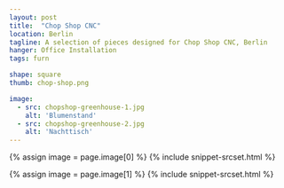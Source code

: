 ```yaml
---
layout: post
title:  "Chop Shop CNC"
location: Berlin
tagline: A selection of pieces designed for Chop Shop CNC, Berlin
hanger: Office Installation
tags: furn

shape: square
thumb: chop-shop.png

image:
  - src: chopshop-greenhouse-1.jpg
    alt: 'Blumenstand'
  - src: chopshop-greenhouse-2.jpg
    alt: 'Nachttisch'
---
```


{% assign image = page.image[0] %}
{% include snippet-srcset.html %}

{% assign image = page.image[1] %}
{% include snippet-srcset.html %}
